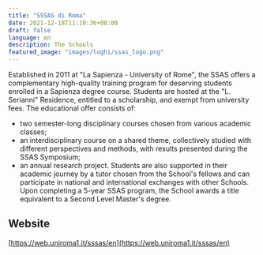 ```yaml
---
title: "SSSAS di Roma"
date: 2021-12-18T11:10:36+08:00
draft: false
language: en
description: The Schools
featured_image: "images/loghi/ssas_logo.png"
---
```


Established in 2011 at "La Sapienza - University of Rome", the SSAS offers a complementary high-quality training program for deserving students enrolled in a Sapienza degree course. Students are hosted at the "L. Serianni" Residence, entitled to a scholarship, and exempt from university fees.
The educational offer consists of:
- two semester-long disciplinary courses chosen from various academic classes;
- an interdisciplinary course on a shared theme, collectively studied with different perspectives and methods, with results presented during the SSAS Symposium;
- an annual research project.
Students are also supported in their academic journey by a tutor chosen from the School's fellows and can participate in national and international exchanges with other Schools. Upon completing a 5-year SSAS program, the School awards a title equivalent to a Second Level Master's degree.

## Website

[https://web.uniroma1.it/sssas/en](https://web.uniroma1.it/sssas/en)